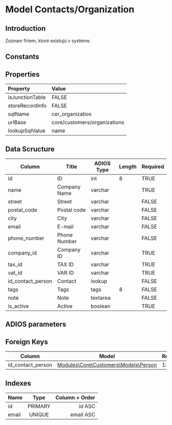 # Model Contacts/Organization

## Introduction

Zoznam firiem, ktoré existujú v systéme.

## Constants

## Properties

| Property               | Value                                   |
| :--------------------- | :-------------------------------------- |
| isJunctionTable        | FALSE                                   |
| storeRecordInfo        | FALSE                                   |
| sqlName                | cer_organizatios                        |
| urlBase                | core/customers/organizations            |
| lookupSqlValue         | name                                    |

## Data Scructure

| Column            | Title        | ADIOS Type | Length | Required |
| ----------------- | ------------ | ---------- | ------ | -------- |
| id                | ID           | int        | 8      | TRUE     |
| name              | Company Name | varchar    |        | TRUE     |
| street            | Street       | varchar    |        | FALSE    |
| postal_code       | Postal code  | varchar    |        | FALSE    |
| city              | City         | varchar    |        | FALSE    |
| email             | E-mail       | varchar    |        | FALSE    |
| phone_number      | Phone Number | varchar    |        | FALSE    |
| company_id        | Company ID   | varchar    |        | TRUE     |
| tax_id            | TAX ID       | varchar    |        | TRUE     |
| vat_id            | VAR ID       | varchar    |        | TRUE     |
| id_contact_person | Contact      | lookup     |        | FALSE    |
| tags              | Tags         | tags       | 8      | FALSE    |
| note              | Note         | textarea   |        | FALSE    |
| is_active         | Active       | boolean    |        | TRUE     |

## ADIOS parameters

## Foreign Keys

| Column            | Model                                             | Relation | OnUpdate | OnDelete |
| ----------------- | ------------------------------------------------- | -------- | -------- | -------- |
| id_contact_person | [Modules\Core\Customers\Models\Person](Person.md) | 1:N      | Cascade  | Restrict |

## Indexes

| Name  |  Type   | Column + Order |
| :---- | :-----: | -------------: |
| id    | PRIMARY |         id ASC |
| email | UNIQUE  |      email ASC |
